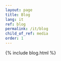```yaml
---
layout: page
title: Blog
lang: it
ref: blog
permalink: /it/blog
child_of_ref: media
order: 1
---
```


{% include blog.html %}
